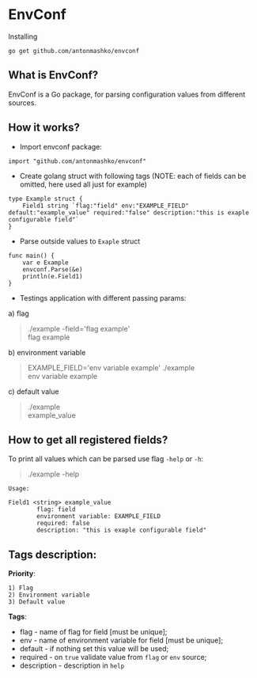 # EnvConf
Installing
```
go get github.com/antonmashko/envconf
```

## What is EnvConf?  
EnvConf is a Go package, for parsing configuration values from different sources. 

## How it works?
- Import envconf package:
``` golang
import "github.com/antonmashko/envconf"
```

- Create golang struct with following tags (NOTE: each of fields can be omitted, here used all just for example)
``` golang
type Example struct {
    Field1 string `flag:"field" env:"EXAMPLE_FIELD" default:"example_value" required:"false" description:"this is exaple configurable field"`
}
```

- Parse outside values to `Exaple` struct
``` golang
func main() {
    var e Example
    envconf.Parse(&e)
    println(e.Field1)
}
```

- Testings application with different passing params:

a) flag 
> ./example -field='flag example'   
> flag example  

b) environment variable 
> EXAMPLE_FIELD='env variable example' ./example    
> env variable example  

c) default value    
> ./example     
> example_value 

## How to get all registered fields?
To print all values which can be parsed use flag `-help` or `-h`:
> ./example -help   
```
Usage:

Field1 <string> example_value
        flag: field
        environment variable: EXAMPLE_FIELD
        required: false
        description: "this is exaple configurable field"
```

## Tags description:
**Priority**:   
```
1) Flag 
2) Environment variable 
3) Default value    
```

**Tags**: 
- flag - name of flag for field [must be unique];   
- env - name of environment variable for field [must be unique];    
- default - if nothing set this value will be used; 
- required - on `true` validate value from `flag` or `env` source;  
- description - description in `help`   
